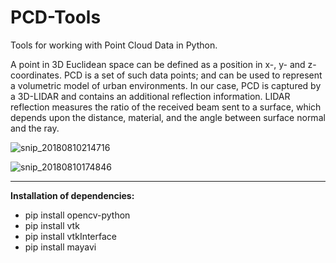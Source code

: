 # PCD-Tools
Tools for working with Point Cloud Data in Python.

A point in 3D Euclidean space can be defined as a position in x-, y- and z- coordinates. PCD is a set of such data points; and can be
used to represent a volumetric model of urban environments. In our case, PCD is captured by a 3D-LIDAR and contains an additional reflection information. LIDAR reflection measures the ratio of the received beam sent to a surface, which
depends upon the distance, material, and the angle between surface normal and the ray. 

![snip_20180810214716](https://user-images.githubusercontent.com/5465785/43981022-29f284ea-9ce8-11e8-9622-26683595c369.png)

![snip_20180810174846](https://user-images.githubusercontent.com/5465785/43970775-8f3ba524-9cc6-11e8-82d0-86bf76219895.png)

----------
**Installation of dependencies:**

- pip install opencv-python  
- pip install vtk  
- pip install vtkInterface  
- pip install mayavi

